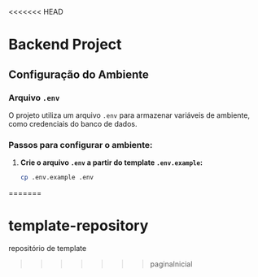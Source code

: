 <<<<<<< HEAD
# Backend Project

## Configuração do Ambiente

### Arquivo `.env`
O projeto utiliza um arquivo `.env` para armazenar variáveis de ambiente, como credenciais do banco de dados.

### Passos para configurar o ambiente:

1. **Crie o arquivo `.env` a partir do template `.env.example`:**
   ```bash
   cp .env.example .env
=======
# template-repository
repositório de template
>>>>>>> paginaInicial
